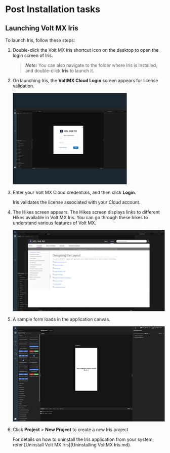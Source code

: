 
<!-- [](Prerequisites.md)

*   [Prerequisites](Prerequisites.md#prerequisites)
    *   [System Requirements](Prerequisites.md#system-requirements)
    *   [Download Volt MX Iris](Prerequisites.md#download)
*   [Install Volt MX Iris](Installing VoltMX Iris.md#installing)
    *   [Configuring Volt MX Iris to use a Proxy server](Installing VoltMX Iris.md#configuring-to-use-a-proxy-server)
        *   [Basic Proxy](Installing VoltMX Iris.md#basic-proxy)
        *   [NTLM Proxy](Installing VoltMX Iris.md#ntlm-proxy)
        *   [Custom NTLM Proxy](Installing VoltMX Iris.md#custom-ntlm-proxy)
        *   [White-list Essential Domains](Installing VoltMX Iris.md#white-list-essential-domains)
*   [Post Installation Tasks](Launching VoltMX Iris.md#post-installation-tasks)
    *   [Launching Volt MX Iris](Launching VoltMX Iris.md#launching)
*   [Update Volt MX Iris](Upgrade.md)
*   [FAQs](StudioInstallation_FAQs.md#appendix-frequently-asked-questions-faqs)

[](#)

*   All Files

You are here: [Post Installation Tasks](#post-installation-tasks) > Launching Volt MX Iris -->

# Post Installation tasks

## Launching Volt MX Iris

To launch Iris, follow these steps:

1.  Double-click the Volt MX Iris shortcut icon on the
    desktop to open the login screen of Iris.

    > **_Note:_** You can also navigate to the folder where Iris is installed, and double-click **Iris** to launch it.

2.  On launching Iris, the **VoltMX Cloud Login** screen
    appears for license validation.

    [![](Resources/Images/win_st_install_2_thumb_0_288.png)](Resources/Images/win_st_install_2.png)

3.  Enter your Volt MX Cloud credentials, and then click
    **Login**.

    Iris validates the license associated with your Cloud account.

4.  The Hikes screen appears. The Hikes screen displays links
    to different Hikes available in Volt MX Iris. You can go through these hikes to understand various features of Volt MX.

    [![](Resources/Images/welcome_vmx.png)](Resources/Images/welcome_vmx.png)

    <!-- [![](Resources/Images/welcome.png)](Resources/Images/welcome.png) -->

<!-- AI 5.  Close the Hikes screen. The Volt MX IQ bot gets activated.

    Use the bot to guide you in the process of developing applications in Volt MX Iris.

    [![](Resources/Images/VoltMX_IQ_thumb_0_288.png)](Resources/Images/VoltMX_IQ.png)

6.  After the Volt MX IQ bot disappears, a sample form loads
    in the application canvas.-->

5.  A sample form loads in the application canvas.

    [![](Resources/Images/form_1_thumb_0_288.png)](Resources/Images/form_1.png)

6.  Click **Project** > **New Project** to create a new Iris
    project

    For details on how to uninstall the Iris application from your system, refer [Uninstall Volt MX Iris](Uninstalling VoltMX Iris.md).

<!-- - [Prerequisites](Prerequisites.md#prerequisites)
  - [System Requirements](Prerequisites.md#system-requirements)
  - [Download Volt MX Iris](Prerequisites.md#download)
- [Install Volt MX Iris](Installing VoltMX Iris.md#installing)
  - [Configuring Volt MX Iris to use a Proxy server](Installing VoltMX Iris.md#configuring-to-use-a-proxy-server)
- [Post Installation Tasks](#post-installation-tasks)
  - [Launching Volt MX Iris](#launching)
- [Update Volt MX Iris](Upgrade.md)
- [FAQs](StudioInstallation_FAQs.md#appendix-frequently-asked-questions-faqs) -->
